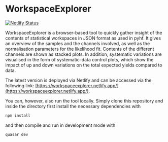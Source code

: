 # WorkspaceExplorer

[![Netlify Status](https://api.netlify.com/api/v1/badges/9f218a2a-d9b9-44ee-b5dc-49a18cc059a1/deploy-status)](https://app.netlify.com/sites/workspaceexplorer/deploys)

WorkspaceExplorer is a browser-based tool to quickly gather insight of the contents of statistical workspaces in JSON format as used in pyhf.
It gives an overview of the samples and the channels involved, as well as the normalisation parameters for the likelihood fit.
Contents of the different channels are shown as stacked plots.
In addition, systematic variations are visualised in the form of systematic-data control plots, which show the impact of up and down variations on the total expected yields compared to data.

The latest version is deployed via Netlify and can be accessed via the following link: [https://workspaceexplorer.netlify.app/](https://workspaceexplorer.netlify.app/).

You can, however, also run the tool locally. Simply clone this repository and inside the directory first install the necessary dependencies with

```sh
npm install
```

and then compile and run in development mode with

```sh
quasar dev
```
